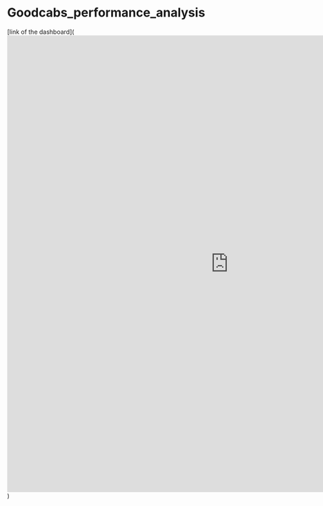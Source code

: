 # Goodcabs_performance_analysis

[link of the dashboard](<iframe title="Goodcabs_performance_analysis" width="1024" height="1060" src="https://app.powerbi.com/view?r=eyJrIjoiNTQ2MTEzMzgtMjQ5YS00NDhlLThlMzAtNjYzMTU4NDIyMjA1IiwidCI6ImM2ZTU0OWIzLTVmNDUtNDAzMi1hYWU5LWQ0MjQ0ZGM1YjJjNCJ9&pageName=2842c3b414d266634cd5" frameborder="0" allowFullScreen="true"></iframe>)
